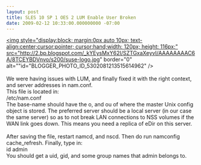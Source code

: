 ```yaml
---
layout: post
title: SLES 10 SP 1 OES 2 LUM Enable User Broken
date: 2009-02-12 10:33:00.000000000 -07:00
---
```

<a onblur="try {parent.deselectBloggerImageGracefully();} catch(e) {}" href="http://2.bp.blogspot.com/_kYEysMxY62I/SZTGxaXeyvI/AAAAAAAAC6A/8TCEYBDVnvo/s1600-h/suse-logo.jpg"><img style="display:block; margin:0px auto 10px; text-align:center;cursor:pointer; cursor:hand;width: 120px; height: 116px;" src="http://2.bp.blogspot.com/_kYEysMxY62I/SZTGxaXeyvI/AAAAAAAAC6A/8TCEYBDVnvo/s200/suse-logo.jpg" border="0" alt=""id="BLOGGER_PHOTO_ID_5302081213515614962" /></a><br /><br />We were having issues with LUM, and finally fixed it with the right context, and server addresses in nam.conf.<br />This file is located in:<br />/etc/nam.conf<br />The base-name should have the o, and ou of where the master Unix config object is stored.  The preferred server should be a local server (in our case the same server) so as to not break LAN connections to NSS volumes if the WAN link goes down.  This means you need a replica of eDir on this server.<br /><br />After saving the file, restart namcd, and nscd.  Then do run namconfig cache_refresh. Finally, type in: <br />id admin<br />You should get a uid, gid, and some group names that admin belongs to.
